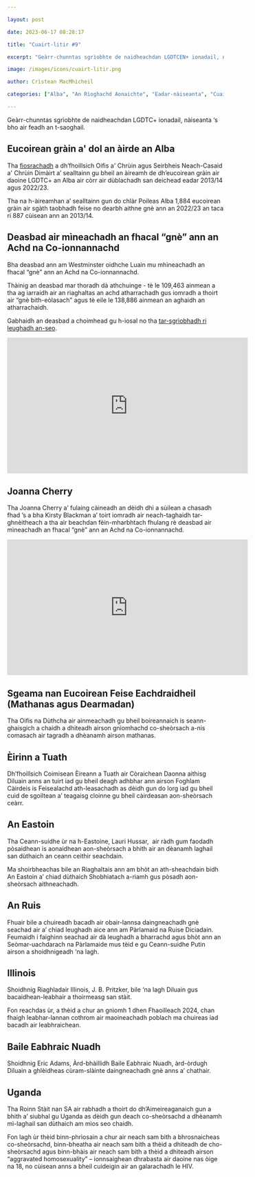 ```yaml
---

layout: post

date: 2023-06-17 08:28:17

title: "Cuairt-litir #9"

excerpt: "Geàrr-chunntas sgrìobhte de naidheachdan LGDTCEN+ ionadail, nàiseanta ‘s bho air feadh an t-saoghail."

image: /images/icons/cuairt-litir.png

author: Crìstean MacMhìcheil

categories: ["Alba", "An Rìoghachd Aonaichte", "Eadar-nàiseanta", "Cuairt-litir", "Foghlam", "Lagh", "Poileataigs", "Slàinte"]

---
```


Geàrr-chunntas sgrìobhte de naidheachdan LGDTC+ ionadail, nàiseanta ‘s bho air feadh an t-saoghail.

## Eucoirean gràin a' dol an àirde an Alba

Tha <a href="https://www.copfs.gov.uk/publications/hate-crime-in-scotland-2022-23/">fiosrachadh</a> a dh’fhoillsich Oifis a' Chrùin agus Seirbheis Neach-Casaid a' Chrùin Dimàirt a’ sealltainn gu bheil an àireamh de dh’eucoirean gràin air daoine LGDTC+ an Alba air còrr air dùblachadh san deichead eadar 2013/14 agus 2022/23.

Tha na h-àireamhan a’ sealltainn gun do chlàr Poileas Alba 1,884 eucoirean gràin air sgàth taobhadh feise no dearbh aithne gnè ann an 2022/23 an taca ri 887 cùisean ann an 2013/14.

## Deasbad air mìneachadh an fhacal “gnè” ann an Achd na Co-ionnannachd

Bha deasbad ann am Westminster oidhche Luain mu mhìneachadh an fhacal “gnè” ann an Achd na Co-ionnannachd.

Thàinig an deasbad mar thoradh dà athchuinge - tè le 109,463 ainmean a tha ag iarraidh air an riaghaltas an achd atharrachadh gus iomradh a thoirt air “gnè bith-eòlasach” agus tè eile le 138,886 ainmean an aghaidh an atharrachaidh.

Gabhaidh an deasbad a choimhead gu h-ìosal no tha <a href="https://hansard.parliament.uk/commons/2023-06-12/debates/F74BD8CC-4807-46F4-AA51-5402B7CFE8F9/LegislativeDefinitionOfSex">tar-sgrìobhadh ri leughadh an-seo</a>.

<div class="youtube-wrapper">
<iframe title="YouTube video player" src="https://www.youtube-nocookie.com/embed/7-9MsJo6-Uo" width="560" height="315" frameborder="0" allowfullscreen="allowfullscreen"></iframe>
</div>

## Joanna Cherry

Tha Joanna Cherry a’ fulaing càineadh an dèidh dhi a sùilean a chasadh fhad ’s a bha Kirsty Blackman a’ toirt iomradh air neach-taghaidh tar-ghnèitheach a tha air beachdan fèin-mharbhtach fhulang rè deasbad air mìneachadh an fhacal “gnè” ann an Achd na Co-ionnannachd.

<div class="youtube-wrapper">
<iframe title="YouTube video player" src="https://www.youtube-nocookie.com/embed/d1omY-3X9Vc" width="560" height="315" frameborder="0" allowfullscreen="allowfullscreen"></iframe>
</div>

## Sgeama nan Eucoirean Feise Eachdraidheil (Mathanas agus Dearmadan)

Tha Oifis na Dùthcha air ainmeachadh gu bheil boireannaich is seann-ghaisgich a chaidh a dhìteadh airson gnìomhachd co-sheòrsach a-nis comasach air tagradh a dhèanamh airson mathanas.

## Èirinn a Tuath

Dh’fhoillsich Coimisean Èireann a Tuath air Còraichean Daonna aithisg Diluain anns an tuirt iad gu bheil deagh adhbhar ann airson Foghlam Càirdeis is Feisealachd ath-leasachadh as dèidh gun do lorg iad gu bheil cuid de sgoiltean a’ teagaisg cloinne gu bheil càirdeasan aon-sheòrsach ceàrr.

## An Eastoin

Tha Ceann-suidhe ùr na h-Eastoine, Lauri Hussar,<span class="Apple-converted-space">  </span>air ràdh gum faodadh pòsaidhean is aonaidhean aon-sheòrsach a bhith air an dèanamh laghail san dùthaich an ceann ceithir seachdain.

Ma shoirbheachas bile an Riaghaltais ann am bhòt an ath-sheachdain bidh An Eastoin a’ chiad dùthaich Shobhiatach a-riamh gus pòsadh aon-sheòrsach aithneachadh.

## An Ruis

Fhuair bile a chuireadh bacadh air obair-lannsa daingneachadh gnè seachad air a’ chiad leughadh aice ann am Pàrlamaid na Ruise Diciadain. Feumaidh i faighinn seachad air dà leughadh a bharrachd agus bhòt ann an Seòmar-uachdarach na Pàrlamaide mus tèid e gu Ceann-suidhe Putin airson a shoidhnigeadh ‘na lagh.

## Illinois

Shoidhnig Riaghladair Illinois, J. B. Pritzker, bile ‘na lagh Diluain gus bacaidhean-leabhair a thoirmeasg san stàit.

Fon reachdas ùr, a thèid a chur an gnìomh 1 dhen Fhaoilleach 2024, chan fhaigh leabhar-lannan cothrom air maoineachadh poblach ma chuireas iad bacadh air leabhraichean.

## Baile Eabhraic Nuadh

Shoidhnig Eric Adams, Àrd-bhàillidh Baile Eabhraic Nuadh, àrd-òrdugh Diluain a ghlèidheas cùram-slàinte daingneachadh gnè anns a’ chathair.

## Uganda

Tha Roinn Stàit nan SA air rabhadh a thoirt do dh’Aimeireaganaich gun a bhith a’ siubhal gu Uganda as dèidh gun deach co-sheòrsachd a dhèanamh mì-laghail san dùthaich am mìos seo chaidh.

Fon lagh ùr thèid binn-phrìosain a chur air neach sam bith a bhrosnaicheas co-sheòrsachd, binn-bheatha air neach sam bith a thèid a dhìteadh de cho-sheòrsachd agus binn-bhàis air neach sam bith a thèid a dhìteadh airson “aggravated homosexuality” – ionnsaighean dhrabasta air daoine nas òige na 18, no cùisean anns a bheil cuideigin air an galarachadh le HIV.
